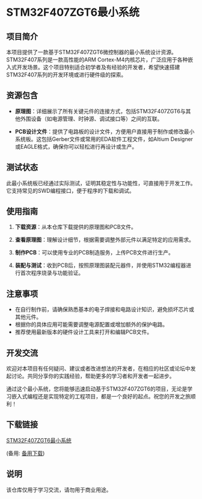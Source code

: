 # STM32F407ZGT6最小系统

## 项目简介

本项目提供了一款基于STM32F407ZGT6微控制器的最小系统设计资源。STM32F407系列是一款高性能的ARM Cortex-M4内核芯片，广泛应用于各种嵌入式开发场景。这个项目特别适合初学者及有经验的开发者，希望快速搭建STM32F407系列的开发环境或进行硬件级的探索。

## 资源包含

- **原理图**：详细展示了所有关键元件的连接方式，包括STM32F407ZGT6与其他外围设备（如电源管理、时钟源、调试接口等）之间的互联。
  
- **PCB设计文件**：提供了电路板的设计文件，方便用户直接用于制作或修改最小系统板。这包括Gerber文件或常用的EDA软件工程文件，如Altium Designer或EAGLE格式，确保你可以轻松进行再设计或生产。

## 测试状态

此最小系统板已经通过实际测试，证明其稳定性与功能性，可直接用于开发工作。它支持常见的SWD编程接口，便于程序的下载和调试。

## 使用指南

1. **下载资源**：从本仓库下载提供的原理图和PCB文件。
   
2. **查看原理图**：理解设计细节，根据需要调整外部元件以满足特定的应用需求。
   
3. **制作PCB**：可以使用专业的PCB制造服务，上传PCB文件进行生产。
   
4. **装配与测试**：收到PCB后，按照原理图装配元器件，并使用STM32编程器进行首次程序烧录与功能验证。

## 注意事项

- 在自行制作前，请确保熟悉基本的电子焊接和电路设计知识，避免损坏芯片或其他元件。
- 根据你的具体应用可能需要调整电源配置或增加额外的保护电路。
- 推荐使用最新版本的硬件设计工具来打开和编辑PCB文件。

## 开发交流

欢迎对本项目有任何疑问、建议或者改进想法的开发者，在相应的社区或论坛中发起讨论。共同分享你的实践经验，帮助更多的学习者和开发者一起进步。

通过这个最小系统，您将能够迅速启动基于STM32F407ZGT6的项目，无论是学习嵌入式编程还是实现特定的工程项目，都是一个良好的起点。祝您的开发之旅顺利！

## 下载链接
[STM32F407ZGT6最小系统](https://pan.quark.cn/s/dea561b9a8a9) 

(备用: [备用下载](https://pan.baidu.com/s/1wOf7m5OPJxH8SetKzNqFPw?pwd=1234))

## 说明

该仓库仅用于学习交流，请勿用于商业用途。
